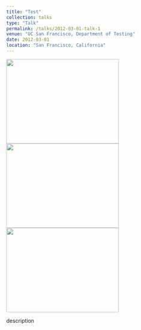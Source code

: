 ```yaml
---
title: "Test"
collection: talks
type: "Talk"
permalink: /talks/2012-03-01-talk-1
venue: "UC San Francisco, Department of Testing"
date: 2012-03-01
location: "San Francisco, California"
---
```

<img src="http://SendurLanter.github.io/files/cosine2.png" width="300" height="225">
<img src="http://SendurLanter.github.io/files/Resource_mul.jpg" width="300" height="225">
<img src="http://SendurLanter.github.io/files/Runtime_inv.jpg" width="300" height="225">

description
